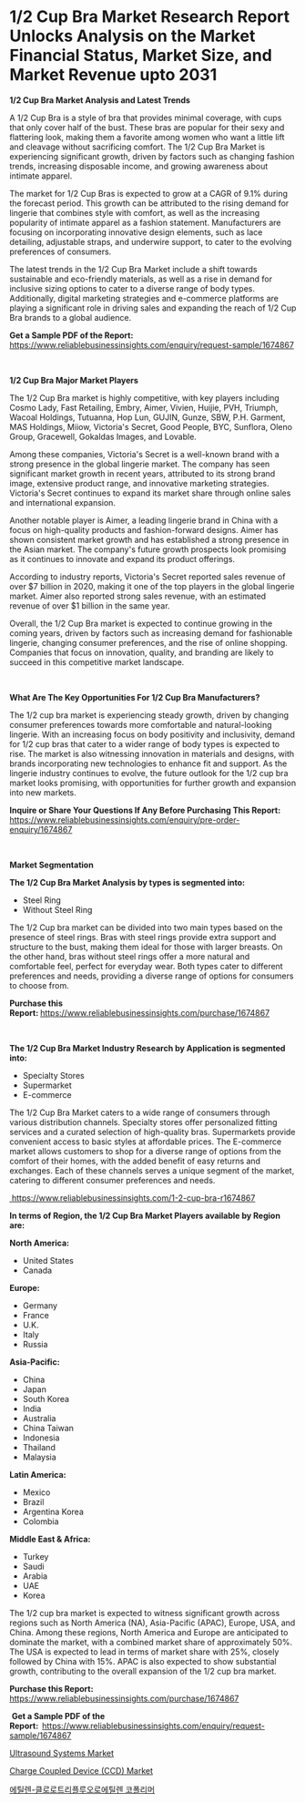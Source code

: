 <p><h1>1/2 Cup Bra Market Research Report Unlocks Analysis on the Market Financial Status, Market Size, and Market Revenue upto 2031</h1></p><p><strong>1/2 Cup Bra Market Analysis and Latest Trends</strong></p>
<p><p>A 1/2 Cup Bra is a style of bra that provides minimal coverage, with cups that only cover half of the bust. These bras are popular for their sexy and flattering look, making them a favorite among women who want a little lift and cleavage without sacrificing comfort. The 1/2 Cup Bra Market is experiencing significant growth, driven by factors such as changing fashion trends, increasing disposable income, and growing awareness about intimate apparel.</p><p>The market for 1/2 Cup Bras is expected to grow at a CAGR of 9.1% during the forecast period. This growth can be attributed to the rising demand for lingerie that combines style with comfort, as well as the increasing popularity of intimate apparel as a fashion statement. Manufacturers are focusing on incorporating innovative design elements, such as lace detailing, adjustable straps, and underwire support, to cater to the evolving preferences of consumers.</p><p>The latest trends in the 1/2 Cup Bra Market include a shift towards sustainable and eco-friendly materials, as well as a rise in demand for inclusive sizing options to cater to a diverse range of body types. Additionally, digital marketing strategies and e-commerce platforms are playing a significant role in driving sales and expanding the reach of 1/2 Cup Bra brands to a global audience.</p></p>
<p><strong>Get a Sample PDF of the Report:&nbsp;</strong> <a href="https://www.reliablebusinessinsights.com/enquiry/request-sample/1674867">https://www.reliablebusinessinsights.com/enquiry/request-sample/1674867</a></p>
<p>&nbsp;</p>
<p><strong>1/2 Cup Bra Major Market Players</strong></p>
<p><p>The 1/2 Cup Bra market is highly competitive, with key players including Cosmo Lady, Fast Retailing, Embry, Aimer, Vivien, Huijie, PVH, Triumph, Wacoal Holdings, Tutuanna, Hop Lun, GUJIN, Gunze, SBW, P.H. Garment, MAS Holdings, Miiow, Victoria's Secret, Good People, BYC, Sunflora, Oleno Group, Gracewell, Gokaldas Images, and Lovable.</p><p>Among these companies, Victoria's Secret is a well-known brand with a strong presence in the global lingerie market. The company has seen significant market growth in recent years, attributed to its strong brand image, extensive product range, and innovative marketing strategies. Victoria's Secret continues to expand its market share through online sales and international expansion.</p><p>Another notable player is Aimer, a leading lingerie brand in China with a focus on high-quality products and fashion-forward designs. Aimer has shown consistent market growth and has established a strong presence in the Asian market. The company's future growth prospects look promising as it continues to innovate and expand its product offerings.</p><p>According to industry reports, Victoria's Secret reported sales revenue of over $7 billion in 2020, making it one of the top players in the global lingerie market. Aimer also reported strong sales revenue, with an estimated revenue of over $1 billion in the same year.</p><p>Overall, the 1/2 Cup Bra market is expected to continue growing in the coming years, driven by factors such as increasing demand for fashionable lingerie, changing consumer preferences, and the rise of online shopping. Companies that focus on innovation, quality, and branding are likely to succeed in this competitive market landscape.</p></p>
<p>&nbsp;</p>
<p><strong>What Are The Key Opportunities For 1/2 Cup Bra Manufacturers?</strong></p>
<p><p>The 1/2 cup bra market is experiencing steady growth, driven by changing consumer preferences towards more comfortable and natural-looking lingerie. With an increasing focus on body positivity and inclusivity, demand for 1/2 cup bras that cater to a wider range of body types is expected to rise. The market is also witnessing innovation in materials and designs, with brands incorporating new technologies to enhance fit and support. As the lingerie industry continues to evolve, the future outlook for the 1/2 cup bra market looks promising, with opportunities for further growth and expansion into new markets.</p></p>
<p><strong>Inquire or Share Your Questions If Any Before Purchasing This Report:</strong> <a href="https://www.reliablebusinessinsights.com/enquiry/pre-order-enquiry/1674867">https://www.reliablebusinessinsights.com/enquiry/pre-order-enquiry/1674867</a></p>
<p>&nbsp;</p>
<p><strong>Market Segmentation</strong></p>
<p><strong>The 1/2 Cup Bra Market Analysis by types is segmented into:</strong></p>
<p><ul><li>Steel Ring</li><li>Without Steel Ring</li></ul></p>
<p><p>The 1/2 Cup bra market can be divided into two main types based on the presence of steel rings. Bras with steel rings provide extra support and structure to the bust, making them ideal for those with larger breasts. On the other hand, bras without steel rings offer a more natural and comfortable feel, perfect for everyday wear. Both types cater to different preferences and needs, providing a diverse range of options for consumers to choose from.</p></p>
<p><strong>Purchase this Report:&nbsp;</strong><a href="https://www.reliablebusinessinsights.com/purchase/1674867">https://www.reliablebusinessinsights.com/purchase/1674867</a></p>
<p>&nbsp;</p>
<p><strong>The 1/2 Cup Bra Market Industry Research by Application is segmented into:</strong></p>
<p><ul><li>Specialty Stores</li><li>Supermarket</li><li>E-commerce</li></ul></p>
<p><p>The 1/2 Cup Bra Market caters to a wide range of consumers through various distribution channels. Specialty stores offer personalized fitting services and a curated selection of high-quality bras. Supermarkets provide convenient access to basic styles at affordable prices. The E-commerce market allows customers to shop for a diverse range of options from the comfort of their homes, with the added benefit of easy returns and exchanges. Each of these channels serves a unique segment of the market, catering to different consumer preferences and needs.</p></p>
<p><a href="https://www.reliablebusinessinsights.com/1-2-cup-bra-r1674867">&nbsp;https://www.reliablebusinessinsights.com/1-2-cup-bra-r1674867</a></p>
<p><strong>In terms of Region, the 1/2 Cup Bra Market Players available by Region are:</strong></p>
<p>
    <p> <strong> North America: </strong>
        <ul>
            <li>United States</li>
            <li>Canada</li>
        </ul>
        </p> 
    <p> <strong> Europe: </strong>
        <ul>
            <li>Germany</li>
            <li>France</li>
            <li>U.K.</li>
            <li>Italy</li>
            <li>Russia</li>
        </ul>
        </p> 
    <p> <strong> Asia-Pacific: </strong>
        <ul>
            <li>China</li>
            <li>Japan</li>
            <li>South Korea</li>
            <li>India</li>
            <li>Australia</li>
            <li>China Taiwan</li>
            <li>Indonesia</li>
            <li>Thailand</li>
            <li>Malaysia</li>
        </ul>
        </p> 
    <p> <strong> Latin America: </strong>
        <ul>
            <li>Mexico</li>
            <li>Brazil</li>
            <li>Argentina Korea</li>
            <li>Colombia</li>
        </ul>
        </p> 
    <p> <strong> Middle East & Africa: </strong>
        <ul>
            <li>Turkey</li>
            <li>Saudi</li>
            <li>Arabia</li>
            <li>UAE</li>
            <li>Korea</li>
        </ul>
    </p>
    </p>
<p><p>The 1/2 cup bra market is expected to witness significant growth across regions such as North America (NA), Asia-Pacific (APAC), Europe, USA, and China. Among these regions, North America and Europe are anticipated to dominate the market, with a combined market share of approximately 50%. The USA is expected to lead in terms of market share with 25%, closely followed by China with 15%. APAC is also expected to show substantial growth, contributing to the overall expansion of the 1/2 cup bra market.</p></p>
<p><strong>Purchase this Report: </strong><a href="https://www.reliablebusinessinsights.com/purchase/1674867">https://www.reliablebusinessinsights.com/purchase/1674867</a></p>
<p>&nbsp;<strong>Get a Sample PDF of the Report:&nbsp;&nbsp;</strong><a href="https://www.reliablebusinessinsights.com/enquiry/request-sample/1674867">https://www.reliablebusinessinsights.com/enquiry/request-sample/1674867</a></p>
<p><strong></strong></p>
<p><p><a href="https://view.publitas.com/reportprime-1/ultrasound-systems-market-share-and-new-trends-analysis-by-its-type-application-end-use-and-forecast-for-period-from-2024-to-2031/">Ultrasound Systems Market</a></p><p><a href="https://issuu.com/reportprime-2/docs/charge-coupled-device-ccd-market-size-2030.pptx">Charge Coupled Device (CCD) Market</a></p><p><a href="https://github.com/chupp85/Market-Research-Report-List-1/blob/main/4757372101154.md">에틸렌-클로로트리플루오로에틸렌 코폴리머</a></p></p>